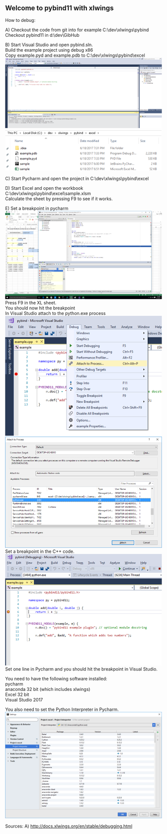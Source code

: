 ## Welcome to pybind11 with xlwings

How to debug:

A) Checkout the code from git into for example C:\dev\xlwings\pybind
   Checkout pybind11 in d:\dev\GibHub

B) Start Visual Studio and open pybind.sln.<br/>
   Build the example project using debug x86<br/>
   Copy example.pyd and example.pdb to C:\dev\xlwings\pybind\excel<br/>
   ![Alt text](/screenshoots/vs2017.png?raw=true "Visual Studio 2007")<br/>
   ![Alt text](/screenshoots/copyfiles.png?raw=true "Copy Files")<br/>

C) Start Pycharm and open the project in C:\dev\xlwings\pybind\excel

D) Start Excel and open the workbook C:\dev\xlwings\pybind\excel\sample.xlsm<br/>
  Calculate the sheet by pressing F9 to see if it works.

E) Set a breakpoint in pycharm<br/>
![Alt text](/screenshoots/firstbreakpoint.png?raw=true "First Breakpoint")<br/>
   Press F9 in the XL sheet.<br/>
   You should now hit the breakpoint<br/>
   In Visual Studio attach to the python.exe process<br/>
 ![Alt text](/screenshoots/attachtoprocess1.png?raw=true "Attach to process 1")<br/>
 ![Alt text](/screenshoots/attachtoprocess2.png?raw=true "Attach to process 2")<br/>
   Set a breakpoint in the C++ code.<br/>
 ![Alt text](/screenshoots/secondbreakpoint.png?raw=true "Second breakpoint")<br/>
   Set one line in Pycharm and you should hit the breakpoint in Visual Studio.

You need to have the following software installed:<br/>
pycharm<br/>
anaconda 32 bit (which includes xlwings)<br/>
Excel 32 bit<br/>
Visual Studio 2017<br/>

You also need to set the Python Interpreter in Pycharm.<br/>
![Alt text](/screenshoots/pythoninterpreter.png?raw=true "Python Interpreter")<br/>


Sources: 
A) http://docs.xlwings.org/en/stable/debugging.html
